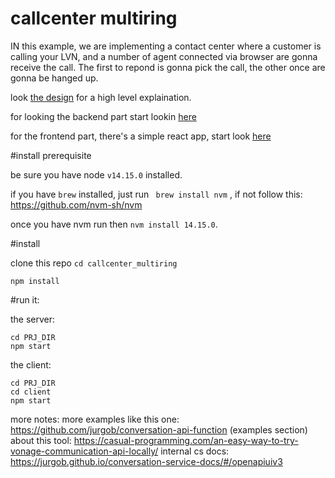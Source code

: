 
# callcenter multiring

IN this example, we are implementing a contact center where a customer is calling your LVN, and a number of agent connected via browser are gonna receive the call. 
The first to repond is gonna pick the call, the other once are gonna be hanged up. 

look [the design](DESIGN.md) for a high level explaination. 

for looking the backend part start lookin [here](https://github.com/jurgob/callcenter_multiring/blob/main/index.js#L240)

for the frontend part, there's a simple react app, start look [here](https://github.com/jurgob/callcenter_multiring/blob/main/client/src/containers/LoggedPage.js#L126)



#install prerequisite

be sure you have node `v14.15.0` installed. 

if you have `brew` installed, just run ` brew install nvm` , if not follow this: https://github.com/nvm-sh/nvm

once you have nvm run
then `nvm install 14.15.0`. 


#install

clone this repo
`cd callcenter_multiring`

`npm install`


#run it:

the server: 
```
cd PRJ_DIR
npm start
```

the client: 
```
cd PRJ_DIR
cd client
npm start
```

more notes: 
more examples like this one: https://github.com/jurgob/conversation-api-function (examples section)
about this tool: https://casual-programming.com/an-easy-way-to-try-vonage-communication-api-locally/
internal cs docs: https://jurgob.github.io/conversation-service-docs/#/openapiuiv3






